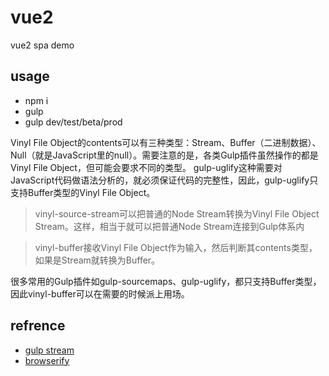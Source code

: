 # vue2
vue2 spa demo

## usage
- npm i 
- gulp 
- gulp dev/test/beta/prod

> 
Vinyl File Object的contents可以有三种类型：Stream、Buffer（二进制数据）、Null（就是JavaScript里的null）。需要注意的是，各类Gulp插件虽然操作的都是Vinyl File Object，但可能会要求不同的类型。
gulp-uglify这种需要对JavaScript代码做语法分析的，就必须保证代码的完整性，因此，gulp-uglify只支持Buffer类型的Vinyl File Object。

> vinyl-source-stream可以把普通的Node Stream转换为Vinyl File Object Stream。这样，相当于就可以把普通Node Stream连接到Gulp体系内

> vinyl-buffer接收Vinyl File Object作为输入，然后判断其contents类型，如果是Stream就转换为Buffer。

很多常用的Gulp插件如gulp-sourcemaps、gulp-uglify，都只支持Buffer类型，因此vinyl-buffer可以在需要的时候派上用场。

## refrence
- [gulp stream](https://segmentfault.com/a/1190000003770541)
- [browserify](https://www.w3cplus.com/workflow/gulp-tutorial-5-javascripts-browserify.html)

